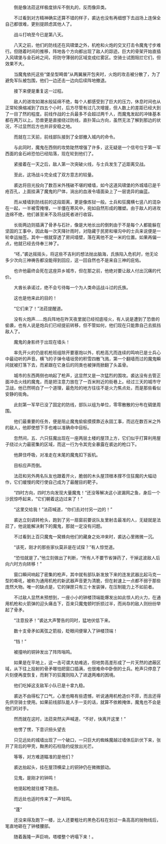 　　倒是像法菈这样极度排斥不倒丸的，反而像异类。

　　不过看到对方精神确实还算不错的样子，裘达也没有再细想下去战场上连保全自己都很难，更别提顾虑其他人了。

　　战斗打响至今已是第八天。

　　八天之前，他们的防线还在风啸堡之外，机枪和火炮的交叉打击令魔鬼寸步难行。但随着时间的推移，阵地各个方向都出现了敌人的踪迹。巨大的骨架开始直插入风啸堡与金石岭之间，将防守薄弱的区域变成红雾区。空骑士试图阻拦它们，但效果不大。

　　当魔鬼依托这些“堡垒型畸兽”从两翼展开包夹时，火炮的攻击被分散了，为了避免军队被包围，他们一边还击一边向后续阵地撤退。

　　接下来便是重复这一过程。

　　敌人的进攻如潮水般延绵不绝，每个人都感受到了巨大的压力，休息时间也从正常轮换缩减到了四五个小时，后方尽管有过几次增援，但人数上的差距已经大到了一目了然的程度。前线作战的士兵最多不会超过两千人，而魔鬼发起的冲锋基本都在两万以上。恐兽更是直接绕过防线，直扑笼山方向，虽然无法了解到那边的状况，不过显然后方也并非安稳之地。

　　而就在三天前，前线部队接到了全部撤入城内的命令。

　　与此同时，魔鬼在西侧的攻势陡然增强了许多，这无疑是一个信号位于第一军西面的金石岭恐怕已经陷落，现在轮到他们了。

　　紧接着在一天之后，敌人第一次突破火线，与士兵发生了近距离交战。

　　至此，这场战斗完全成了双方意志的较量。

　　裘达将目光投向了数百米外残破不堪的矮墙，如今这道风啸堡的外城墙已是千疮百孔，上面挂满了魔鬼的尸体，淌出的血液令墙面染上了一层诡异的幽蓝。

　　而从矮墙到防线前的这段距离，更是像炼狱一般。士兵和狂魔横七竖八的混杂在一起，一半被雪掩埋，一半僵在寒风中，宛如自然形成的雕塑。由于敌人的进攻连绵不绝，他们甚至来不及将战死者进行收容。

　　长街两边则插满了骨矛与石针，像是大地长出的倒刺由于不是每个人都能躲在坚固的工事中，因此每一次天降针雨时，对隐藏于民房和壕沟中的士兵来说便是一轮幸运抽签。其中一根就穿透了房间墙壁，落在离他不足一米的位置。如果再偏一点，他就已经去侍奉三神了。

　　“呸，”裘达摇摇头，将这些不吉利的想法抛出脑海，氏族陷入危机时，他无论多少次向三神祷告都没能得到回应，这一回自然也不是来自三神的庇佑。

　　也许他最终会死在这座异乡城市，但在那之前，他绝对要让敌人付出沉痛的代价。

　　大酋长承诺过，绝不会亏待每一个为人类命运战斗过的氏族。

　　这也是他来此的目的！

　　“它们来了！”法菈提醒道。

　　没有火炮声……炮兵阵地在昨天夜里就已经彻底哑火，有人说是遭到了恐兽的偷袭，也有人说是炮兵们已经提前转移，但不管如何，他们现在只能靠自己去抵挡敌人了。

　　魔鬼的身影终于出现在墙头！

　　率先开火的仍是机枪班组除开要塞炮以外，机枪高亢而连续的鸣响已是士兵心中最动听的声音。横飞的子弹令墙垣旁的积雪四散飞溅，第一个翻墙而过的魔鬼瞬间就被打落下去，而紧跟在它身后的同类也被弹雨掀翻了头盖骨。

　　城市的东西两侧也响起了枪声，这显然又是一次猛烈的围攻。裘达没有去管正面冲击火线的魔鬼，而是把注意力放在了一百米附近的街巷上。经过三天的城市守卫战，他已然明白了一个道理，最危险的地方往往不是火力焦点处，而是那些看似安静的街角。

　　此刻第一军早已没了固定的防线，部队以组为单位，零零散散的分布在碉堡周围。

　　他们最重要的任务，便是阻止魔鬼偷偷摸摸靠近永固工事，而远在数百米之外的敌人，他即使想下手也难以准确命中目标。

　　忽然间，五、六只狂魔出现在一座两层土楼的屋顶上方，它们似乎打算利用屋子绕过火力最密集的区域，而这一行为令其完全暴露在裘达的枪口下。

　　他屏住呼吸，对准走在末尾的魔鬼扣下扳机。

　　目标应声而倒。

　　法菈和另外两名队友也跟着开火，脆弱的木头屋顶根本撑不住狂魔的大幅动作，它们缓慢的爬行使自己成为了最醒目的靶子。

　　“四时方向，四时方向发现大量魔鬼！”还没等解决这小波漏网之鱼，身后一个沙民惊呼起来，“它们朝着这边过来了！”

　　“这里交给我！”法菈喊道，“你们去对付另一边的！”

　　裘达立刻调转枪头，跑到了另一扇窗前要说队友里射击最准的人，无疑就是法菈了，他说能解决剩下的魔鬼，那就一定没有问题。

　　不过看到上百只魔鬼一窝蜂向他们的藏身之处冲来时，裘达心里微微一沉。

　　“该死，刚才的那些家伙莫非是在试探？”有人惊觉道。

　　“恐怕就是了。”他立刻做出了判断，“所有人不要节省弹药了，干掉这波敌人后向六时方向转移！”

　　窗口瞬间响起了密集的枪声，其中就有部队新发放下来的连发武器比起马克一型的嘶吼，被称为通用机枪的新武器声音更为清脆，但在射速上一点都不弱于那些庞然大物。唯一的缺点是，它的弹匣只有三十发装弹，在压制能力上不如前者。

　　不过敌人显然未预想到，一座小小的钟楼顶端能爆发出如此惊人的火力，在通用机枪和火箭弹的迎头痛击下，百来只魔鬼顿时折损过半，而尚存的敌人则纷纷举起了骨矛。

　　“注意投矛！”裘达大声警告的同时，猛地伏低下来。

　　数十支骨矛如离弦之箭般，眨眼间便窜入了钟楼顶端！

　　“铛！”

　　被撞响的铜钟发出了阵阵嗡鸣。

　　如果是在平地上，这一击可谓大劫难逃，但地势高差形成了一片天然的遮蔽区域，从下往上投射的骨矛哪怕把窗口插满，也很难命中卧倒的士兵。枪声只停息了片刻便再度恢复，而剩下的狂魔则陷入了进退两难的困境。

　　他们吃掉这支敌军小队已是十拿九稳。

　　裘达不由得松了口气，心里也略有些遗憾，听说通用机枪造价不菲，而且还得先供空骑士使用。如果前线部队能人手一支的话，就算不依赖掩体，魔鬼也不会是他们的对手。

　　然而就在这时，法菈突然尖声喊道，“不好，快离开这里！”

　　他愣了愣，下意识扭头望去

　　只见远处的城墙出现了一个破口，一只巨大的蜘蛛魔越过墙体后趴伏下来，张开了背后的甲壳，黝黑的石柱隐约绽放出光芒。

　　等等，对方难道瞄准的是他们？

　　裘达抬起头，挂在屋顶横梁上的铜钟仍在微微颤动。

　　见鬼，是刚才的钟鸣！

　　他提起枪就往楼下跑去。

　　而远处也适时传来了一声轻鸣。

　　“蓬”

　　还没来得及跑下一楼，比人还要粗壮的黑色石柱在划过一条高高的抛物线后，笔直地砸在了钟楼腰部。

　　随着轰隆一声巨响，塔楼整个坍塌下来！。

　　

　　

